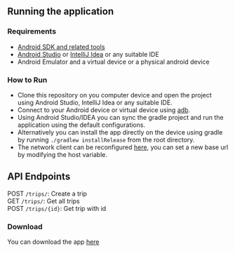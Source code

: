 ## Running the application

### Requirements

- [Android SDK and related tools](https://developer.android.com/studio)
- [Android Studio](https://developer.android.com/studio) or [IntelliJ Idea](https://www.jetbrains.com/idea/) or any suitable IDE
- Android Emulator and a virtual device or a physical android device

### How to Run

- Clone this repository on you computer device and open the project using Android Studio, IntelliJ Idea or any suitable
  IDE.
- Connect to your Android device or virtual device using [adb](https://developer.android.com/tools/adb).
- Using Android Studio/IDEA you can sync the gradle project and run the application using the default configurations.
- Alternatively you can install the app directly on the device using gradle by running `./gradlew installRelease` from
  the root directory.
- The network client can be reconfigured [here](app/src/main/java/com/example/voyatekgroup/network/Client.kt), you can set a new base url by modifying the host variable.

## API Endpoints

POST `/trips/`: Create a trip<br>
GET `/trips/`: Get all trips<br>
POST `/trips/{id}`: Get trip with id

### Download
You can download the app [here](https://github.com/Omasyo/VoyatekGroup/releases/download/v1.0.0/app-release.apk)